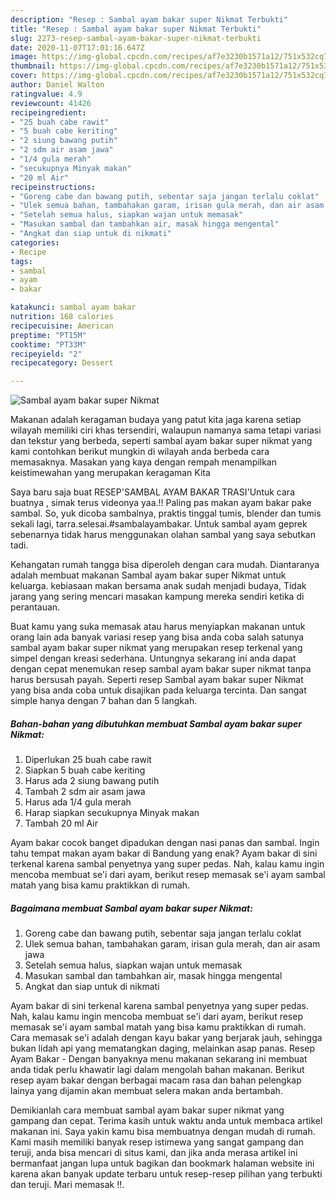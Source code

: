 ```yaml
---
description: "Resep : Sambal ayam bakar super Nikmat Terbukti"
title: "Resep : Sambal ayam bakar super Nikmat Terbukti"
slug: 2273-resep-sambal-ayam-bakar-super-nikmat-terbukti
date: 2020-11-07T17:01:16.647Z
image: https://img-global.cpcdn.com/recipes/af7e3230b1571a12/751x532cq70/sambal-ayam-bakar-super-nikmat-foto-resep-utama.jpg
thumbnail: https://img-global.cpcdn.com/recipes/af7e3230b1571a12/751x532cq70/sambal-ayam-bakar-super-nikmat-foto-resep-utama.jpg
cover: https://img-global.cpcdn.com/recipes/af7e3230b1571a12/751x532cq70/sambal-ayam-bakar-super-nikmat-foto-resep-utama.jpg
author: Daniel Walton
ratingvalue: 4.9
reviewcount: 41426
recipeingredient:
- "25 buah cabe rawit"
- "5 buah cabe keriting"
- "2 siung bawang putih"
- "2 sdm air asam jawa"
- "1/4 gula merah"
- "secukupnya Minyak makan"
- "20 ml Air"
recipeinstructions:
- "Goreng cabe dan bawang putih, sebentar saja jangan terlalu coklat"
- "Ulek semua bahan, tambahakan garam, irisan gula merah, dan air asam jawa"
- "Setelah semua halus, siapkan wajan untuk memasak"
- "Masukan sambal dan tambahkan air, masak hingga mengental"
- "Angkat dan siap untuk di nikmati"
categories:
- Recipe
tags:
- sambal
- ayam
- bakar

katakunci: sambal ayam bakar 
nutrition: 168 calories
recipecuisine: American
preptime: "PT15M"
cooktime: "PT33M"
recipeyield: "2"
recipecategory: Dessert

---
```



![Sambal ayam bakar super Nikmat](https://img-global.cpcdn.com/recipes/af7e3230b1571a12/751x532cq70/sambal-ayam-bakar-super-nikmat-foto-resep-utama.jpg)

Makanan adalah keragaman budaya yang patut kita jaga karena setiap wilayah memiliki ciri khas tersendiri, walaupun namanya sama tetapi variasi dan tekstur yang berbeda, seperti sambal ayam bakar super nikmat yang kami contohkan berikut mungkin di wilayah anda berbeda cara memasaknya. Masakan yang kaya dengan rempah menampilkan keistimewahan yang merupakan keragaman Kita

Saya baru saja buat RESEP&#39;SAMBAL AYAM BAKAR TRASI&#39;Untuk cara buatnya , simak terus videonya yaa.!! Paling pas makan ayam bakar pake sambal. So, yuk dicoba sambalnya, praktis tinggal tumis, blender dan tumis sekali lagi, tarra.selesai.#sambalayambakar. Untuk sambal ayam geprek sebenarnya tidak harus menggunakan olahan sambal yang saya sebutkan tadi.

Kehangatan rumah tangga bisa diperoleh dengan cara mudah. Diantaranya adalah membuat makanan Sambal ayam bakar super Nikmat untuk keluarga. kebiasaan makan bersama anak sudah menjadi budaya, Tidak jarang yang sering mencari masakan kampung mereka sendiri ketika di perantauan.

Buat kamu yang suka memasak atau harus menyiapkan makanan untuk orang lain ada banyak variasi resep yang bisa anda coba salah satunya sambal ayam bakar super nikmat yang merupakan resep terkenal yang simpel dengan kreasi sederhana. Untungnya sekarang ini anda dapat dengan cepat menemukan resep sambal ayam bakar super nikmat tanpa harus bersusah payah.
Seperti resep Sambal ayam bakar super Nikmat yang bisa anda coba untuk disajikan pada keluarga tercinta. Dan sangat simple hanya dengan 7 bahan dan 5 langkah.


<!--inarticleads1-->

##### Bahan-bahan yang dibutuhkan membuat Sambal ayam bakar super Nikmat:

1. Diperlukan 25 buah cabe rawit
1. Siapkan 5 buah cabe keriting
1. Harus ada 2 siung bawang putih
1. Tambah 2 sdm air asam jawa
1. Harus ada 1/4 gula merah
1. Harap siapkan secukupnya Minyak makan
1. Tambah 20 ml Air


Ayam bakar cocok banget dipadukan dengan nasi panas dan sambal. Ingin tahu tempat makan ayam bakar di Bandung yang enak? Ayam bakar di sini terkenal karena sambal penyetnya yang super pedas. Nah, kalau kamu ingin mencoba membuat se&#39;i dari ayam, berikut resep memasak se&#39;i ayam sambal matah yang bisa kamu praktikkan di rumah. 

<!--inarticleads2-->

##### Bagaimana membuat  Sambal ayam bakar super Nikmat:

1. Goreng cabe dan bawang putih, sebentar saja jangan terlalu coklat
1. Ulek semua bahan, tambahakan garam, irisan gula merah, dan air asam jawa
1. Setelah semua halus, siapkan wajan untuk memasak
1. Masukan sambal dan tambahkan air, masak hingga mengental
1. Angkat dan siap untuk di nikmati


Ayam bakar di sini terkenal karena sambal penyetnya yang super pedas. Nah, kalau kamu ingin mencoba membuat se&#39;i dari ayam, berikut resep memasak se&#39;i ayam sambal matah yang bisa kamu praktikkan di rumah. Cara memasak se&#39;i adalah dengan kayu bakar yang berjarak jauh, sehingga bukan lidah api yang mematangkan daging, melainkan asap panas. Resep Ayam Bakar - Dengan banyaknya menu makanan sekarang ini membuat anda tidak perlu khawatir lagi dalam mengolah bahan makanan. Berikut resep ayam bakar dengan berbagai macam rasa dan bahan pelengkap lainya yang dijamin akan membuat selera makan anda bertambah. 

Demikianlah cara membuat sambal ayam bakar super nikmat yang gampang dan cepat. Terima kasih untuk waktu anda untuk membaca artikel makanan ini. Saya yakin kamu bisa membuatnya dengan mudah di rumah. Kami masih memiliki banyak resep istimewa yang sangat gampang dan teruji, anda bisa mencari di situs kami, dan jika anda merasa artikel ini bermanfaat jangan lupa untuk bagikan dan bookmark halaman website ini karena akan banyak update terbaru untuk resep-resep pilihan yang terbukti dan teruji. Mari memasak !!. 
